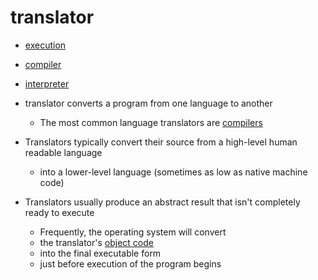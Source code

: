 # translator

- [execution](execution)
- [compiler](compiler)
- [interpreter](interpreter)

- translator converts a program from one language to another
     - The most common language translators are [compilers](compiler)
- Translators typically convert their source from a high-level human readable language
     - into a lower-level language (sometimes as low as native machine code)
- Translators usually produce an abstract result that isn't completely ready to execute
     - Frequently, the operating system will convert
     - the translator's [object code](object-code)
     - into the final executable form
     - just before execution of the program begins
